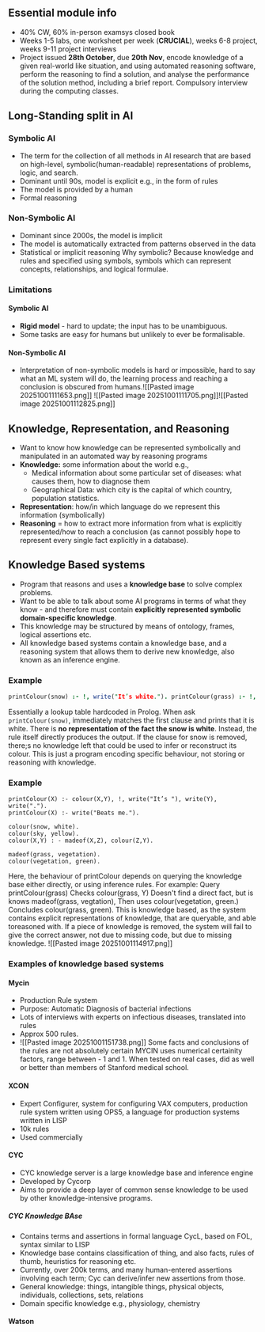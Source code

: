 ## Essential module info
- 40% CW, 60% in-person examsys closed book
- Weeks 1-5 labs, one worksheet per week (**CRUCIAL**), weeks 6-8 project, weeks 9-11 project interviews
- Project issued **28th October**, due **20th Nov**, encode knowledge of a given real-world like situation, and using automated reasoning software, perform the reasoning to find a solution, and analyse the performance of the solution method, including a brief report. Compulsory interview during the computing classes.

## Long-Standing split in AI
### Symbolic AI
- The term for the collection of all methods in AI research that are based on high-level, symbolic(human-readable) representations of problems, logic, and search.
- Dominant until 90s, model is explicit e.g., in the form of rules
- The model is provided by a human
- Formal reasoning
### Non-Symbolic AI
- Dominant since 2000s, the model is implicit
- The model is automatically extracted from patterns observed in the data
- Statistical or implicit reasoning
Why symbolic? Because knowledge and rules and specified using symbols, symbols which can represent concepts, relationships, and logical formulae.


### Limitations
#### Symbolic AI
- **Rigid model** - hard to update; the input has to be unambiguous. 
- Some tasks are easy for humans but unlikely to ever be formalisable.
#### Non-Symbolic AI
- Interpretation of non-symbolic models is hard or impossible, hard to say what an ML system will do, the learning process and reaching a conclusion is obscured from humans.![[Pasted image 20251001111653.png]] ![[Pasted image 20251001111705.png]]![[Pasted image 20251001112825.png]]


## Knowledge, Representation, and Reasoning
- Want to know how knowledge can be represented symbolically and manipulated in an automated way by reasoning programs
- **Knowledge:** some information about the world e.g.,
	- Medical information about some particular set of diseases: what causes them, how to diagnose them
	- Geographical Data: which city is the capital of which country, population statistics.
- **Representation**: how/in which language do we represent this information (symbolically)
- **Reasoning** = how to extract more information from what is explicitly represented/how to reach a conclusion (as cannot possibly hope to represent every single fact explicitly in a database).
## Knowledge Based systems
- Program that reasons and uses a **knowledge base** to solve complex problems.
- Want to be able to talk about some AI programs in terms of what they know - and therefore must contain **explicitly represented symbolic domain-specific knowledge**. 
- This knowledge may be structured by means of ontology, frames, logical assertions etc.
- All knowledge based systems contain a knowledge base, and a reasoning system that allows them to derive new knowledge, also known as an inference engine. 
### Example
```prolog
printColour(snow) :- !, write("It’s white."). printColour(grass) :- !, write("It’s green."). printColour(sky) :- !, write("It’s yellow."). printColour(X) :- !, write("Beats me.").
```
Essentially a lookup table hardcoded in Prolog. When ask `printColour(snow)`, immediately matches the first clause and prints that it is white. There is **no representation of the fact the snow is white**. Instead, the rule itself directly produces the output. If the clause for snow is removed, there;s no knowledge left that could be used to infer or reconstruct its colour. This is just a program encoding specific behaviour, not storing or reasoning with knowledge.

### Example
```
printColour(X) :- colour(X,Y), !, write("It’s "), write(Y), write("."). 
printColour(X) :- write("Beats me."). 

colour(snow, white). 
colour(sky, yellow). 
colour(X,Y) : - madeof(X,Z), colour(Z,Y). 

madeof(grass, vegetation). 
colour(vegetation, green).
```
Here, the behaviour of printColour depends on querying the knowledge base either directly, or using inference rules.
For example:
	Query printColour(grass)
	Checks colour(grass, Y)
	Doesn't find a direct fact, but is knows madeof(grass, vegtation), Then uses colour(vegetation, green.)
	Concludes colour(grass, green).
This is knowledge based, as the system contains explicit representations of knowledge, that are queryable, and able toreasoned with. If a piece of knowledge is removed, the system will fail to give the correct answer, not due to missing code, but due to missing knowledge. 
![[Pasted image 20251001114917.png]]


### Examples of knowledge based systems
#### Mycin
- Production Rule system
- Purpose: Automatic Diagnosis of bacterial infections
- Lots of interviews with experts on infectious diseases, translated into rules
- Approx 500 rules.
- ![[Pasted image 20251001151738.png]]
Some facts and conclusions of the rules are not absolutely certain
MYCIN uses numerical certainity factors, range between - 1 and 1. When tested on real cases, did as well or better than members of Stanford medical school.
#### XCON
- Expert Configurer, system for configuring VAX computers, production rule system written using OPS5, a language for production systems written in LISP
- 10k rules
- Used commercially

#### CYC
- CYC knowledge server is a large knowledge base and inference engine
- Developed by Cycorp
- Aims to provide a deep layer of common sense knowledge to be used by other knowledge-intensive programs.
##### CYC Knowledge BAse
- Contains terms and assertions in formal language CycL, based on FOL, syntax similar to LISP
- Knowledge base contains classification of thing, and also facts, rules of thumb, heuristics for reasoning etc.
- Currently, over 200k terms, and many human-entered assertions involving each term; Cyc can derive/infer new assertions from those.
- General knowledge: things, intangible things, physical objects, individuals, collections, sets, relations
- Domain specific knowledge e.g., physiology, chemistry

#### Watson